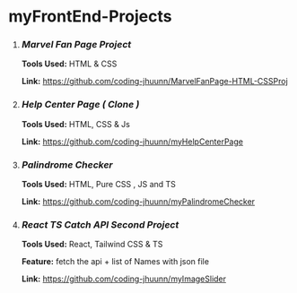 # myFrontEnd-Projects

1. ### _**Marvel Fan Page Project**_
   **Tools Used:** HTML & CSS

   **Link:** https://github.com/coding-jhuunn/MarvelFanPage-HTML-CSSProj

2. ### _**Help Center Page ( Clone )**_
   **Tools Used:** HTML, CSS & Js

   **Link:** https://github.com/coding-jhuunn/myHelpCenterPage

3. ### _**Palindrome Checker**_
   **Tools Used:** HTML, Pure CSS , JS and TS
   
   **Link:** https://github.com/coding-jhuunn/myPalindromeChecker

4. ### _**React TS Catch API Second Project**_
   **Tools Used:** React, Tailwind CSS & TS
   
   **Feature:** fetch the api + list of Names with json file 

   **Link:** https://github.com/coding-jhuunn/myImageSlider

